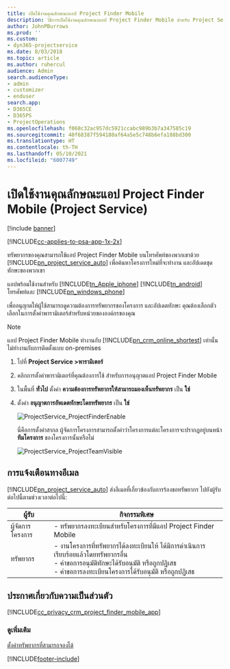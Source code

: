 ```yaml
---
title: เปิดใช้งานคุณลักษณะแอป Project Finder Mobile
description: วิธีการเปิดใช้งานคุณลักษณะแอป Project Finder Mobile สำหรับ Project Service
author: JohnPBurrows
ms.prod: ''
ms.custom:
- dyn365-projectservice
ms.date: 8/03/2018
ms.topic: article
ms.author: ruhercul
audience: Admin
search.audienceType:
- admin
- customizer
- enduser
search.app:
- D365CE
- D365PS
- ProjectOperations
ms.openlocfilehash: f068c32ac957dc5921ccabc989b3b7a347585c19
ms.sourcegitcommit: 40f68387f594180af64a5e5c748b6efa188bd300
ms.translationtype: HT
ms.contentlocale: th-TH
ms.lasthandoff: 05/10/2021
ms.locfileid: "6007749"
---
```

# <a name="enable-project-finder-mobile-app-features-project-service"></a>เปิดใช้งานคุณลักษณะแอป Project Finder Mobile (Project Service)

[!include [banner](../includes/psa-now-project-operations.md)]

[!INCLUDE[cc-applies-to-psa-app-1x-2x](../includes/cc-applies-to-psa-app-1x-2x.md)]

ทรัพยากรของคุณสามารถใช้แอป Project Finder Mobile บนโทรศัพท์ของพวกเขาด้วย [!INCLUDE[pn_project_service_auto](../includes/pn-project-service-auto.md)] เพื่อค้นหาโครงการใหม่ที่จะทำงาน และอัปเดตชุดทักษะของพวกเขา  
  
 แอปพร้อมใช้งานสำหรับ [!INCLUDE[tn_Apple_iphone](../includes/tn-apple-iphone.md)] [!INCLUDE[tn_android](../includes/tn-android.md)] โทรศัพท์และ [!INCLUDE[pn_windows_phone](../includes/pn-windows-phone.md)]  
    
 เพื่ออนุญาตให้ผู้ใช้สามารถดูความต้องการทรัพยากรของโครงการ และอัปเดตทักษะ คุณต้องเลือกตัวเลือกในการตั้งค่าพารามิเตอร์สำหรับหน่วยขององค์กรของคุณ
  
> [!NOTE]
>  แอป Project Finder Mobile ทำงานกับ [!INCLUDE[pn_crm_online_shortest](../includes/pn-crm-online-shortest.md)] เท่านั้น ไม่ทำงานกับการติดตั้งแบบ on-premises  
  
1. ไปที่ **Project Service >พารามิเตอร์**  
  
2. คลิกการตั้งค่าพารามิเตอร์ที่คุณต้องการใช้ สำหรับการอนุญาตแอป Project Finder Mobile  
  
3. ในพื้นที่ **ทั่วไป** ตั้งค่า **ความต้องการทรัพยากรให้สามารถมองเห็นทรัพยากร** เป็น **ใช่**  
  
4. ตั้งค่า **อนุญาตการอัพเดตทักษะโดยทรัพยากร** เป็น **ใช่**  
  
   ![ProjectService_ProjectFinderEnable](../psa/media/project-service-project-finder-enable.png "ProjectService_ProjectFinderEnable")  
  
   นี่คือการตั้งค่าสากล ผู้จัดการโครงการสามารถตั้งค่าว่าโครงการแต่ละโครงการจะปรากฏอยู่บนหน้า **ทีมโครงการ** ของโครงการนั้นหรือไม่  
  
   ![ProjectService_ProjectTeamVisible](../psa/media/project-service-project-team-visible.png "ProjectService_ProjectTeamVisible")  
  
## <a name="email-notifications"></a>การแจ้งเตือนทางอีเมล  
 [!INCLUDE[pn_project_service_auto](../includes/pn-project-service-auto.md)] ส่งอีเมลที่เกี่ยวข้องกับการร้องขอทรัพยากร ไปยังผู้รับต่อไปนี้ตามช่วงเวลาต่อไปนี้:  
  
|ผู้รับ|กิจกรรมพิเศษ|  
|---------------|-----------|  
|ผู้จัดการโครงการ|- ทรัพยากรลงทะเบียนสำหรับโครงการที่มีแอป Project Finder Mobile|  
|ทรัพยากร|- งานโครงการที่ทรัพยากรได้ลงทะเบียนให้ ได้มีการดำเนินการเรียบร้อยแล้วโดยทรัพยากรอื่น<br />- คำขอการอนุมัติทักษะได้รับอนุมัติ หรือถูกปฏิเสธ<br />- คำขอการลงทะเบียนโครงการได้รับอนุมัติ หรือถูกปฏิเสธ|  
  
## <a name="privacy-notice"></a>ประกาศเกี่ยวกับความเป็นส่วนตัว  
 [!INCLUDE[cc_privacy_crm_project_finder_mobile_app](../includes/cc-privacy-crm-project-finder-mobile-app.md)]  
  
### <a name="see-also"></a>ดูเพิ่มเติม  
 [ตั้งค่าทรัพยากรที่สามารถจองได้](../psa/set-up-resources.md)


[!INCLUDE[footer-include](../includes/footer-banner.md)]